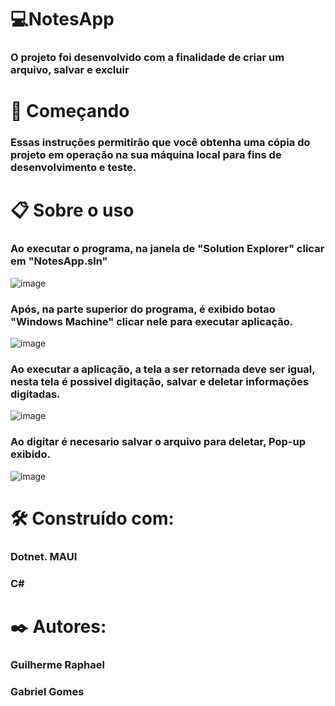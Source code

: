 # **💻NotesApp**


### O projeto foi desenvolvido com a finalidade de criar um arquivo, salvar e excluir 

# 🚀 Começando

### Essas instruções permitirão que você obtenha uma cópia do projeto em operação na sua máquina local para fins de desenvolvimento e teste.

# 📋 Sobre o uso

### Ao executar o programa, na janela de "Solution Explorer" clicar em "NotesApp.sln"

![image](https://github.com/user-attachments/assets/1355d767-5abf-4eba-b718-8500aa159ead)

### Após, na parte superior do programa, é exibido botao "Windows Machine" clicar nele para executar aplicação.

![image](https://github.com/user-attachments/assets/ed7ea869-e6f0-4cac-9135-cc9840941463)

### Ao executar a aplicação, a tela a ser retornada deve ser igual, nesta tela é possivel digitação, salvar e deletar informações digitadas.

![image](https://github.com/user-attachments/assets/abb12d21-5201-4818-a8e3-7ec4afd06cae)

### Ao digitar é necesario salvar o arquivo para deletar, Pop-up exibido.

![image](https://github.com/user-attachments/assets/676abd08-5e5a-4442-beac-46c515f39ab5)

# 🛠️ Construído com:

### Dotnet. MAUI

### C#

# ✒️ Autores:

### Guilherme Raphael

### Gabriel Gomes 

